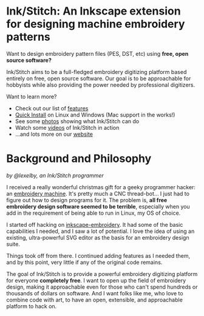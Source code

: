 # Ink/Stitch: An Inkscape extension for designing machine embroidery patterns

Want to design embroidery pattern files (PES, DST, etc) using **free, open source software?**

Ink/Stitch aims to be a full-fledged embroidery digitizing platform based entirely on free, open source software.  Our goal is to be approachable for hobbyists while also providing the power needed by professional digitizers.

Want to learn more?

* Check out our list of [features](https://inkstitch.org/features/)
* [Quick Install](https://inkstitch.org/docs/install/) on Linux and Windows (Mac support in the works!)
* See some [photos](https://inkstitch.org/tutorials/inspiration/lexelby/) showing what Ink/Stitch can do
* Watch some [videos](https://inkstitch.org/tutorials/video/) of Ink/Stitch in action
* ...and lots more on our [website](https://inkstitch.org)

# Background and Philosophy

_by @lexelby, an Ink/Stitch programmer_

I received a really wonderful christmas gift for a geeky programmer hacker: an [embroidery machine](http://www.brother-usa.com/homesewing/ModelDetail.aspx?ProductID=SE400).  It's pretty much a CNC thread-bot... I just had to figure out how to design programs for it.  The problem is, **all free embroidery design software seemed to be terrible**, especially when you add in the requirement of being able to run in Linux, my OS of choice.

I started off hacking on [inkscape-embroidery](http://www.jonh.net/~jonh/inkscape-embroidery/).  It had some of the basic capabilities I needed, and I saw a lot of potential.  I love the idea of using an existing, ultra-powerful SVG editor as the basis for an embroidery design suite.

Things took off from there.  I continued adding features as I needed them, and by this point, very little if any of the original code remains.

The goal of Ink/Stitch is to provide a powerful embroidery digitizing platform for everyone **completely free**.  I want to open up the field of embroidery design, making it approachable even for those who can't spend hundreds or thousands of dollars on software.  And I want folks like me, who love to combine code with art, to have an open, extensible, and approachable platform to hack on.
